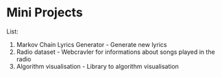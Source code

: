 # Mini Projects

List:

1. Markov Chain Lyrics Generator - Generate new lyrics
1. Radio dataset - Webcravler for informations about songs played in the radio
1. Algorithm visualisation - Library to algorithm visualisation
